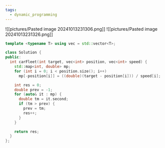 ```yaml
---
tags:
  - dynamic_programming
---
```

![[pictures/Pasted image 20241013231306.png]]
![[pictures/Pasted image 20241013231326.png]]



```c++
template <typename T> using vec = std::vector<T>;

class Solution {
public:
  int carFleet(int target, vec<int> position, vec<int> speed) {
    std::map<int, double> mp;
    for (int i = 0; i < position.size(); i++)
      mp[-position[i]] = ((double)(target - position[i])) / speed[i];

    int res = 0;
    double prev = -1;
    for (auto& it : mp) {
      double tm = it.second;
      if (tm > prev) {
        prev = tm;
        res++;
      }
    }

    return res;
  }
};
```